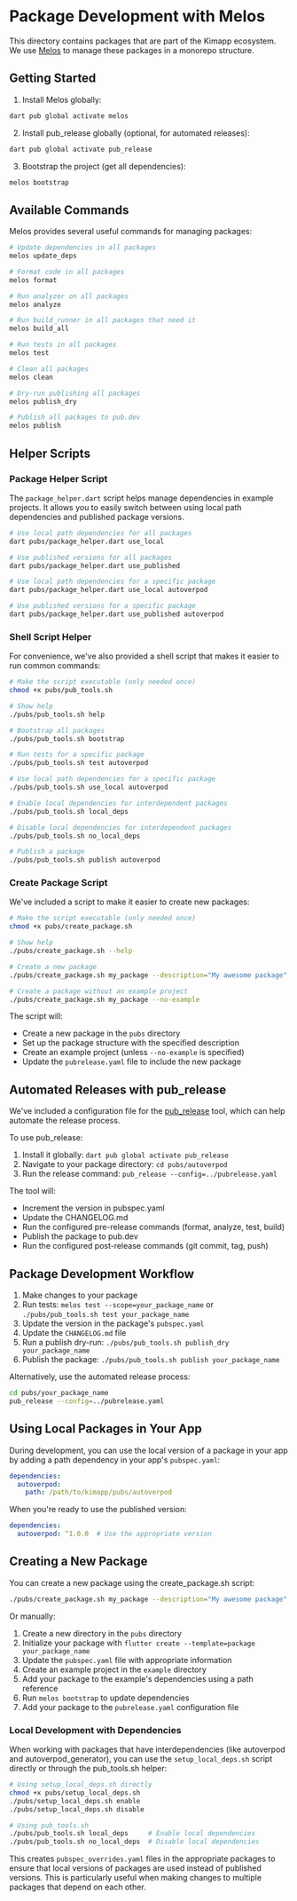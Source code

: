 # Package Development with Melos

This directory contains packages that are part of the Kimapp ecosystem. We use [Melos](https://melos.invertase.dev/) to manage these packages in a monorepo structure.

## Getting Started

1. Install Melos globally:

```bash
dart pub global activate melos
```

2. Install pub_release globally (optional, for automated releases):

```bash
dart pub global activate pub_release
```

3. Bootstrap the project (get all dependencies):

```bash
melos bootstrap
```

## Available Commands

Melos provides several useful commands for managing packages:

```bash
# Update dependencies in all packages
melos update_deps

# Format code in all packages
melos format

# Run analyzer on all packages
melos analyze

# Run build_runner in all packages that need it
melos build_all

# Run tests in all packages
melos test

# Clean all packages
melos clean

# Dry-run publishing all packages
melos publish_dry

# Publish all packages to pub.dev
melos publish
```

## Helper Scripts

### Package Helper Script

The `package_helper.dart` script helps manage dependencies in example projects. It allows you to easily switch between using local path dependencies and published package versions.

```bash
# Use local path dependencies for all packages
dart pubs/package_helper.dart use_local

# Use published versions for all packages
dart pubs/package_helper.dart use_published

# Use local path dependencies for a specific package
dart pubs/package_helper.dart use_local autoverpod

# Use published versions for a specific package
dart pubs/package_helper.dart use_published autoverpod
```

### Shell Script Helper

For convenience, we've also provided a shell script that makes it easier to run common commands:

```bash
# Make the script executable (only needed once)
chmod +x pubs/pub_tools.sh

# Show help
./pubs/pub_tools.sh help

# Bootstrap all packages
./pubs/pub_tools.sh bootstrap

# Run tests for a specific package
./pubs/pub_tools.sh test autoverpod

# Use local path dependencies for a specific package
./pubs/pub_tools.sh use_local autoverpod

# Enable local dependencies for interdependent packages
./pubs/pub_tools.sh local_deps

# Disable local dependencies for interdependent packages
./pubs/pub_tools.sh no_local_deps

# Publish a package
./pubs/pub_tools.sh publish autoverpod
```

### Create Package Script

We've included a script to make it easier to create new packages:

```bash
# Make the script executable (only needed once)
chmod +x pubs/create_package.sh

# Show help
./pubs/create_package.sh --help

# Create a new package
./pubs/create_package.sh my_package --description="My awesome package"

# Create a package without an example project
./pubs/create_package.sh my_package --no-example
```

The script will:
- Create a new package in the `pubs` directory
- Set up the package structure with the specified description
- Create an example project (unless `--no-example` is specified)
- Update the `pubrelease.yaml` file to include the new package

## Automated Releases with pub_release

We've included a configuration file for the [pub_release](https://pub.dev/packages/pub_release) tool, which can help automate the release process.

To use pub_release:

1. Install it globally: `dart pub global activate pub_release`
2. Navigate to your package directory: `cd pubs/autoverpod`
3. Run the release command: `pub_release --config=../pubrelease.yaml`

The tool will:
- Increment the version in pubspec.yaml
- Update the CHANGELOG.md
- Run the configured pre-release commands (format, analyze, test, build)
- Publish the package to pub.dev
- Run the configured post-release commands (git commit, tag, push)

## Package Development Workflow

1. Make changes to your package
2. Run tests: `melos test --scope=your_package_name` or `./pubs/pub_tools.sh test your_package_name`
3. Update the version in the package's `pubspec.yaml`
4. Update the `CHANGELOG.md` file
5. Run a publish dry-run: `./pubs/pub_tools.sh publish_dry your_package_name`
6. Publish the package: `./pubs/pub_tools.sh publish your_package_name`

Alternatively, use the automated release process:
```bash
cd pubs/your_package_name
pub_release --config=../pubrelease.yaml
```

## Using Local Packages in Your App

During development, you can use the local version of a package in your app by adding a path dependency in your app's `pubspec.yaml`:

```yaml
dependencies:
  autoverpod:
    path: /path/to/kimapp/pubs/autoverpod
```

When you're ready to use the published version:

```yaml
dependencies:
  autoverpod: ^1.0.0  # Use the appropriate version
```

## Creating a New Package

You can create a new package using the create_package.sh script:

```bash
./pubs/create_package.sh my_package --description="My awesome package"
```

Or manually:

1. Create a new directory in the `pubs` directory
2. Initialize your package with `flutter create --template=package your_package_name`
3. Update the `pubspec.yaml` file with appropriate information
4. Create an example project in the `example` directory
5. Add your package to the example's dependencies using a path reference
6. Run `melos bootstrap` to update dependencies
7. Add your package to the `pubrelease.yaml` configuration file

### Local Development with Dependencies

When working with packages that have interdependencies (like autoverpod and autoverpod_generator), you can use the `setup_local_deps.sh` script directly or through the pub_tools.sh helper:

```bash
# Using setup_local_deps.sh directly
chmod +x pubs/setup_local_deps.sh
./pubs/setup_local_deps.sh enable
./pubs/setup_local_deps.sh disable

# Using pub_tools.sh
./pubs/pub_tools.sh local_deps     # Enable local dependencies
./pubs/pub_tools.sh no_local_deps  # Disable local dependencies
```

This creates `pubspec_overrides.yaml` files in the appropriate packages to ensure that local versions of packages are used instead of published versions. This is particularly useful when making changes to multiple packages that depend on each other. 